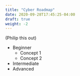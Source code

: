 ```yaml
---
title: "Cyber Roadmap"
date: 2020-09-28T17:45:25-04:00
draft: true
weight: -2
---
```


(Philip this out)

- Beginner
    - Concept 1
    - Concept 2
- Intermediate
- Advanced

